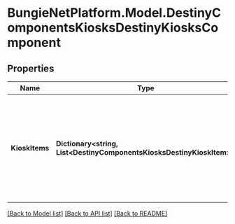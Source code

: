 # BungieNetPlatform.Model.DestinyComponentsKiosksDestinyKiosksComponent
## Properties

Name | Type | Description | Notes
------------ | ------------- | ------------- | -------------
**KioskItems** | **Dictionary&lt;string, List&lt;DestinyComponentsKiosksDestinyKioskItem&gt;&gt;** | A dictionary keyed by the Kiosk Vendor&#39;s hash identifier (use it to look up the DestinyVendorDefinition for the relevant kiosk vendor), and whose value is a list of all the items that the user can \&quot;see\&quot; in the Kiosk, and any other interesting metadata. | [optional] 

[[Back to Model list]](../README.md#documentation-for-models) [[Back to API list]](../README.md#documentation-for-api-endpoints) [[Back to README]](../README.md)

